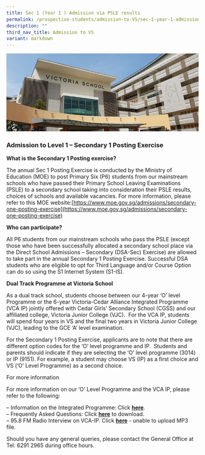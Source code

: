 ```yaml
---
title: Sec 1 (Year 1 ) Admission via PSLE results
permalink: /prospective-students/admission-to-VS/sec-1-year-1-admission-via-psle-results/
description: ""
third_nav_title: Admission to VS
variant: markdown
---
```

![](/images/admissions_header_photo.jpg)

### Admission to Level 1 – Secondary 1 Posting Exercise

**What is the Secondary 1 Posting exercise?**

The annual Sec 1 Posting Exercise is conducted by the Ministry of Education (MOE) to post Primary Six (P6) students from our mainstream schools who have passed their Primary School Leaving Examinations (PSLE) to a secondary school taking into consideration their PSLE results, choices of schools and available vacancies. For more information, please refer to this MOE website:[https://www.moe.gov.sg/admissions/secondary-one-posting-exercise](https://www.moe.gov.sg/admissions/secondary-one-posting-exercise)

**Who can participate?**

All P6 students from our mainstream schools who pass the PSLE (except those who have been successfully allocated a secondary school place via the Direct School Admissions – Secondary (DSA-Sec) Exercise) are allowed to take part in the annual Secondary 1 Posting Exercise. Successful DSA students who are eligible to opt for Third Language and/or Course Option can do so using the S1 Internet System (S1-IS).

**Dual Track Programme at Victoria School**

As a dual track school, students choose between our 4-year ‘O’ level Programme or the 6-year Victoria-Cedar Alliance Integrated Programme (VCA IP) jointly offered with Cedar Girls’ Secondary School (CGSS) and our affiliated college, Victoria Junior College (VJC).  For the VCA IP, students will spend four years in VS and the final two years in Victoria Junior College (VJC), leading to the GCE ‘A’ level examination.  

For the Secondary 1 Posting Exercise, applicants are to note that there are different option codes for the ‘O’ level programme and IP.  Students and parents should indicate if they are selecting the ‘O’ level programme (3014) or IP (9151). For example, a student may choose VS (IP) as a first choice and VS (‘O’ Level Programme) as a second choice.

For more information

For more information on our ‘O’ Level Programme and the VCA IP, please refer to the following:


– Information on the Integrated Programme: Click [**here**](/our-curriculum/academic-development/integrated-programme/).  
– Frequently Asked Questions: Click [**here**](/files/FAQs.pdf) to download.  
– 95.8 FM Radio Interview on VCA-IP. Click [**here**](https://victoria.moe.edu.sg/wp-content/uploads/2021/12/FM-958-VCA-Interview-23112011.mp3) - unable to upload MP3 file.

Should you have any general queries, please contact the General Office at Tel: 6291 2965 during office hours.